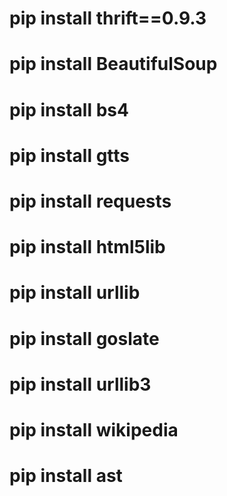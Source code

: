 # pip install thrift==0.9.3
# pip install BeautifulSoup
# pip install bs4
# pip install gtts
# pip install requests
# pip install html5lib
# pip install urllib
# pip install goslate
# pip install urllib3
# pip install wikipedia
# pip install ast
